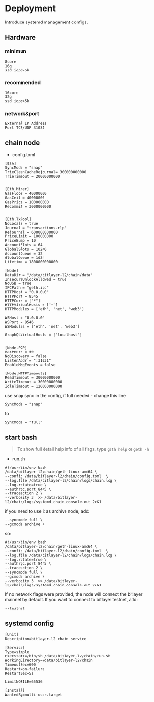 # Deployment

Introduce systemd management configs.

## Hardware

### minimun
```
8core
16g
ssd iops>5k
```

### recommended
```
16core
32g
ssd iops>5k
```

### network&port

```
External IP Address
Port TCP/UDP 31031
```

## chain node

* config.toml
```
[Eth]
SyncMode = "snap"
TrieCleanCacheRejournal= 300000000000
TrieTimeout = 20000000000


[Eth.Miner]
GasFloor = 40000000
GasCeil = 40000000
GasPrice = 100000000
Recommit = 3000000000


[Eth.TxPool]
NoLocals = true
Journal = "transactions.rlp"
Rejournal = 600000000000
PriceLimit = 100000000
PriceBump = 10
AccountSlots = 64
GlobalSlots = 10240
AccountQueue = 32
GlobalQueue = 1024
Lifetime = 1800000000000

[Node]
DataDir = "/data/bitlayer-l2/chain/data"
InsecureUnlockAllowed = true
NoUSB = true
IPCPath = "geth.ipc"
HTTPHost = "0.0.0.0"
HTTPPort = 8545
HTTPCors = ["*"]
HTTPVirtualHosts = ["*"]
HTTPModules = ['eth', 'net', 'web3']

WSHost = "0.0.0.0"
WSPort = 8546
WSModules = ['eth', 'net', 'web3']

GraphQLVirtualHosts = ["localhost"]


[Node.P2P]
MaxPeers = 50
NoDiscovery = false
ListenAddr = ":31031"
EnableMsgEvents = false

[Node.HTTPTimeouts]
ReadTimeout = 30000000000
WriteTimeout = 30000000000
IdleTimeout = 120000000000
```

use snap sync in the config, if full needed - change this line
```
SyncMode = "snap"
```
to
```
SyncMode = "full"
```

## start bash
> To show full detail help info of all flags, type `geth help` or `geth -h`

* run.sh


```
#!/usr/bin/env bash
/data/bitlayer-l2/chain/geth-linux-amd64 \
--config /data/bitlayer-l2/chain/config.toml  \
--log.file /data/bitlayer-l2/chain/logs/chain.log \
--log.rotate=true \
--authrpc.port 8445 \
--traceaction 2 \
--verbosity 3  >> /data/bitlayer-l2/chain/logs/systemd_chain_console.out 2>&1
```

if you need to use it as archive node, add: 

```
--syncmode full \
--gcmode archive \
```

so: 

```
#!/usr/bin/env bash
/data/bitlayer-l2/chain/geth-linux-amd64 \
--config /data/bitlayer-l2/chain/config.toml  \
--log.file /data/bitlayer-l2/chain/logs/chain.log \
--log.rotate=true \
--authrpc.port 8445 \
--traceaction 2 \
--syncmode full \
--gcmode archive \
--verbosity 3  >> /data/bitlayer-l2/chain/logs/systemd_chain_console.out 2>&1
```

If no network flags were provided, the node will connect the bitlayer mainnet by default. If you want to connect to bitlayer testnet, add:

```
--testnet
```

## systemd config

```
[Unit]
Description=bitlayer-l2 chain service

[Service]
Type=simple
ExecStart=/bin/sh /data/bitlayer-l2/chain/run.sh
WorkingDirectory=/data/bitlayer-l2/chain
TimeoutSec=600
Restart=on-failure
RestartSec=5s

LimitNOFILE=65536

[Install]
WantedBy=multi-user.target
```